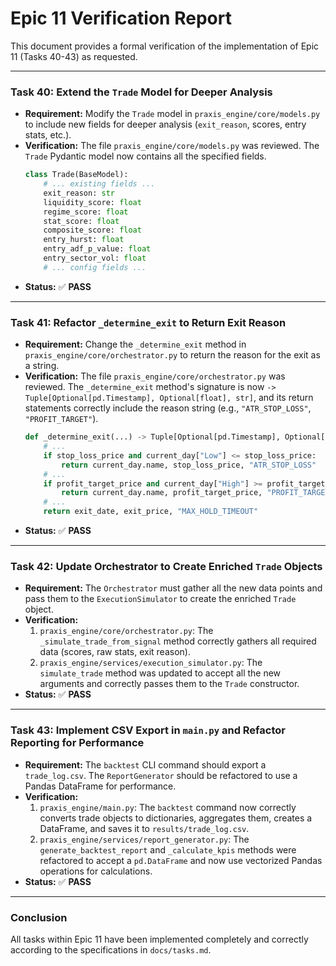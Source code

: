 # Epic 11 Verification Report

This document provides a formal verification of the implementation of Epic 11 (Tasks 40-43) as requested.

---

### Task 40: Extend the `Trade` Model for Deeper Analysis

*   **Requirement:** Modify the `Trade` model in `praxis_engine/core/models.py` to include new fields for deeper analysis (`exit_reason`, scores, entry stats, etc.).
*   **Verification:** The file `praxis_engine/core/models.py` was reviewed. The `Trade` Pydantic model now contains all the specified fields.
    ```python
    class Trade(BaseModel):
        # ... existing fields ...
        exit_reason: str
        liquidity_score: float
        regime_score: float
        stat_score: float
        composite_score: float
        entry_hurst: float
        entry_adf_p_value: float
        entry_sector_vol: float
        # ... config fields ...
    ```
*   **Status:** ✅ **PASS**

---

### Task 41: Refactor `_determine_exit` to Return Exit Reason

*   **Requirement:** Change the `_determine_exit` method in `praxis_engine/core/orchestrator.py` to return the reason for the exit as a string.
*   **Verification:** The file `praxis_engine/core/orchestrator.py` was reviewed. The `_determine_exit` method's signature is now `-> Tuple[Optional[pd.Timestamp], Optional[float], str]`, and its return statements correctly include the reason string (e.g., `"ATR_STOP_LOSS"`, `"PROFIT_TARGET"`).
    ```python
    def _determine_exit(...) -> Tuple[Optional[pd.Timestamp], Optional[float], str]:
        # ...
        if stop_loss_price and current_day["Low"] <= stop_loss_price:
            return current_day.name, stop_loss_price, "ATR_STOP_LOSS"
        # ...
        if profit_target_price and current_day["High"] >= profit_target_price:
            return current_day.name, profit_target_price, "PROFIT_TARGET"
        # ...
        return exit_date, exit_price, "MAX_HOLD_TIMEOUT"
    ```
*   **Status:** ✅ **PASS**

---

### Task 42: Update Orchestrator to Create Enriched `Trade` Objects

*   **Requirement:** The `Orchestrator` must gather all the new data points and pass them to the `ExecutionSimulator` to create the enriched `Trade` object.
*   **Verification:**
    1.  `praxis_engine/core/orchestrator.py`: The `_simulate_trade_from_signal` method correctly gathers all required data (scores, raw stats, exit reason).
    2.  `praxis_engine/services/execution_simulator.py`: The `simulate_trade` method was updated to accept all the new arguments and correctly passes them to the `Trade` constructor.
*   **Status:** ✅ **PASS**

---

### Task 43: Implement CSV Export in `main.py` and Refactor Reporting for Performance

*   **Requirement:** The `backtest` CLI command should export a `trade_log.csv`. The `ReportGenerator` should be refactored to use a Pandas DataFrame for performance.
*   **Verification:**
    1.  `praxis_engine/main.py`: The `backtest` command now correctly converts trade objects to dictionaries, aggregates them, creates a DataFrame, and saves it to `results/trade_log.csv`.
    2.  `praxis_engine/services/report_generator.py`: The `generate_backtest_report` and `_calculate_kpis` methods were refactored to accept a `pd.DataFrame` and now use vectorized Pandas operations for calculations.
*   **Status:** ✅ **PASS**

---

### Conclusion

All tasks within Epic 11 have been implemented completely and correctly according to the specifications in `docs/tasks.md`.
